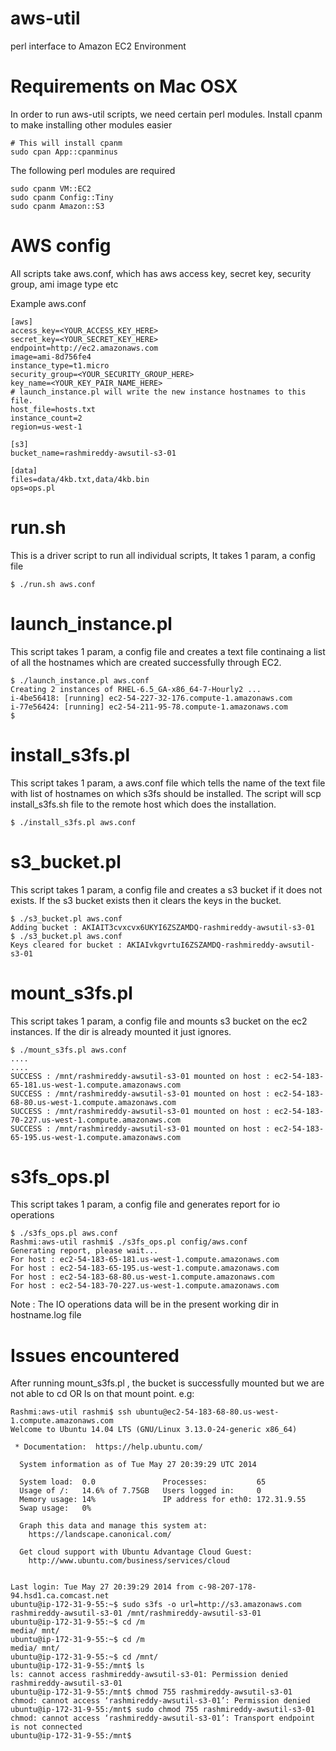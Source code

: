 aws-util
========

perl interface to Amazon EC2 Environment

Requirements on Mac OSX
=======================
In order to run aws-util scripts, we need certain perl modules. Install cpanm to make installing other modules easier

```
# This will install cpanm
sudo cpan App::cpanminus
```

The following perl modules are required 

```
sudo cpanm VM::EC2
sudo cpanm Config::Tiny
sudo cpanm Amazon::S3
```

AWS config
===========

All scripts take aws.conf, which has aws access key, secret key, security group, ami image type etc

Example aws.conf

```
[aws]
access_key=<YOUR_ACCESS_KEY_HERE>
secret_key=<YOUR_SECRET_KEY_HERE>
endpoint=http://ec2.amazonaws.com
image=ami-8d756fe4
instance_type=t1.micro
security_group=<YOUR_SECURITY_GROUP_HERE>
key_name=<YOUR_KEY_PAIR_NAME_HERE>
# launch_instance.pl will write the new instance hostnames to this file.
host_file=hosts.txt
instance_count=2
region=us-west-1

[s3]
bucket_name=rashmireddy-awsutil-s3-01

[data]
files=data/4kb.txt,data/4kb.bin
ops=ops.pl
```

run.sh
======
This is a driver script to run all individual scripts, It takes 1 param, a config file

```
$ ./run.sh aws.conf
```


launch_instance.pl
===================
This script takes 1 param, a config file and creates a text file continaing a list of all the hostnames which are created successfully through EC2.

```
$ ./launch_instance.pl aws.conf
Creating 2 instances of RHEL-6.5_GA-x86_64-7-Hourly2 ...
i-4be56418: [running] ec2-54-227-32-176.compute-1.amazonaws.com
i-77e56424: [running] ec2-54-211-95-78.compute-1.amazonaws.com
$ 
```


install_s3fs.pl
================
This script takes 1 param, a aws.conf file which tells the name of the text file with list of hostnames on which s3fs should be installed. The script will scp install_s3fs.sh file to the remote host which does the installation.

```
$ ./install_s3fs.pl aws.conf

```

s3_bucket.pl
============
This script takes 1 param, a config file and creates a s3 bucket if it does not exists. If the s3 bucket exists then it clears the keys in the bucket.

```
$ ./s3_bucket.pl aws.conf
Adding bucket : AKIAIT3cvxcvx6UKYI6ZSZAMDQ-rashmireddy-awsutil-s3-01
$ ./s3_bucket.pl aws.conf
Keys cleared for bucket : AKIAIvkgvrtuI6ZSZAMDQ-rashmireddy-awsutil-s3-01
```


mount_s3fs.pl
=============
This script takes 1 param, a config file and mounts s3 bucket on the ec2 instances. If the dir is already mounted it just ignores.

```
$ ./mount_s3fs.pl aws.conf
....
....
SUCCESS : /mnt/rashmireddy-awsutil-s3-01 mounted on host : ec2-54-183-65-181.us-west-1.compute.amazonaws.com
SUCCESS : /mnt/rashmireddy-awsutil-s3-01 mounted on host : ec2-54-183-68-80.us-west-1.compute.amazonaws.com
SUCCESS : /mnt/rashmireddy-awsutil-s3-01 mounted on host : ec2-54-183-70-227.us-west-1.compute.amazonaws.com
SUCCESS : /mnt/rashmireddy-awsutil-s3-01 mounted on host : ec2-54-183-65-195.us-west-1.compute.amazonaws.com
```

s3fs_ops.pl
===========
This script takes 1 param, a config file and generates report for io operations

```
$ ./s3fs_ops.pl aws.conf
Rashmi:aws-util rashmi$ ./s3fs_ops.pl config/aws.conf 
Generating report, please wait...
For host : ec2-54-183-65-181.us-west-1.compute.amazonaws.com
For host : ec2-54-183-65-195.us-west-1.compute.amazonaws.com
For host : ec2-54-183-68-80.us-west-1.compute.amazonaws.com
For host : ec2-54-183-70-227.us-west-1.compute.amazonaws.com
```

Note : The IO operations data will be in the present working dir in hostname.log file


Issues encountered
==================

After running mount_s3fs.pl , the bucket is successfully mounted but we are not able to cd OR ls on that mount point.
e.g: 

```
Rashmi:aws-util rashmi$ ssh ubuntu@ec2-54-183-68-80.us-west-1.compute.amazonaws.com
Welcome to Ubuntu 14.04 LTS (GNU/Linux 3.13.0-24-generic x86_64)

 * Documentation:  https://help.ubuntu.com/

  System information as of Tue May 27 20:39:29 UTC 2014

  System load:  0.0               Processes:           65
  Usage of /:   14.6% of 7.75GB   Users logged in:     0
  Memory usage: 14%               IP address for eth0: 172.31.9.55
  Swap usage:   0%

  Graph this data and manage this system at:
    https://landscape.canonical.com/

  Get cloud support with Ubuntu Advantage Cloud Guest:
    http://www.ubuntu.com/business/services/cloud


Last login: Tue May 27 20:39:29 2014 from c-98-207-178-94.hsd1.ca.comcast.net
ubuntu@ip-172-31-9-55:~$ sudo s3fs -o url=http://s3.amazonaws.com rashmireddy-awsutil-s3-01 /mnt/rashmireddy-awsutil-s3-01
ubuntu@ip-172-31-9-55:~$ cd /m
media/ mnt/   
ubuntu@ip-172-31-9-55:~$ cd /m
media/ mnt/   
ubuntu@ip-172-31-9-55:~$ cd /mnt/
ubuntu@ip-172-31-9-55:/mnt$ ls
ls: cannot access rashmireddy-awsutil-s3-01: Permission denied
rashmireddy-awsutil-s3-01
ubuntu@ip-172-31-9-55:/mnt$ chmod 755 rashmireddy-awsutil-s3-01 
chmod: cannot access ‘rashmireddy-awsutil-s3-01’: Permission denied
ubuntu@ip-172-31-9-55:/mnt$ sudo chmod 755 rashmireddy-awsutil-s3-01 
chmod: cannot access ‘rashmireddy-awsutil-s3-01’: Transport endpoint is not connected
ubuntu@ip-172-31-9-55:/mnt$ 
```